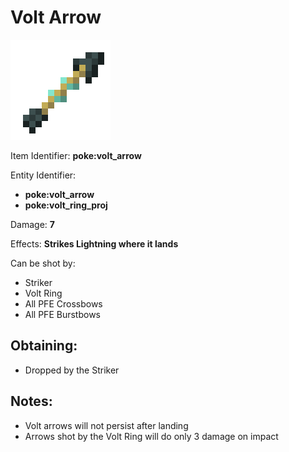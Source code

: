 # Volt Arrow

![](https://github.com/ItsMePok/PFE/blob/wikiAssets/wikiMain/volt_arrow_item.png?raw=true)

Item Identifier: **poke:volt\_arrow**

Entity Identifier:

* **poke:volt\_arrow**
* **poke:volt\_ring\_proj**

Damage: **7**

Effects: **Strikes Lightning where it lands**

Can be shot by:

* Striker
* Volt Ring
* All PFE Crossbows
* All PFE Burstbows

## Obtaining:

* Dropped by the Striker

## Notes:

* Volt arrows will not persist after landing
* Arrows shot by the Volt Ring will do only 3 damage on impact
